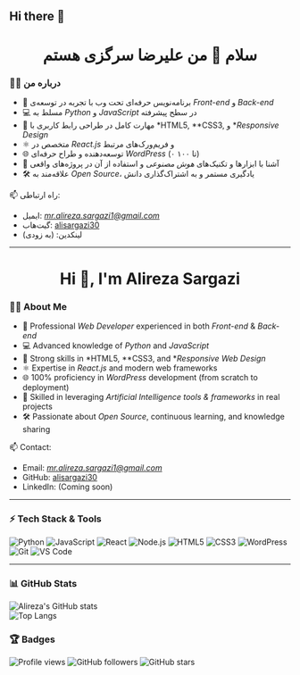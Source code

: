 ## Hi there 👋

<h1 align="center">سلام 👋 من علیرضا سرگزی هستم</h1>

### 🧑‍💻 درباره من 
- 🚀 برنامه‌نویس حرفه‌ای تحت وب با تجربه در توسعه‌ی *Front-end* و *Back-end*  
- 💻 مسلط به *Python* و *JavaScript* در سطح پیشرفته  
- 🎨 مهارت کامل در طراحی رابط کاربری با *HTML5, **CSS3, و **Responsive Design*  
- ⚛ متخصص در *React.js* و فریم‌ورک‌های مرتبط  
- 🌐 توسعه‌دهنده و طراح حرفه‌ای *WordPress* (۰ تا ۱۰۰)  
- 🤖 آشنا با ابزارها و تکنیک‌های *هوش مصنوعی* و استفاده از آن در پروژه‌های واقعی  
- 🛠 علاقه‌مند به *Open Source*، یادگیری مستمر و به اشتراک‌گذاری دانش  

📫 راه ارتباطی:  
- ایمیل: *mr.alireza.sargazi1@gmail.com*  
- گیت‌هاب: [alisargazi30](https://github.com/alisargazi30)  
- لینکدین: (به زودی)  

---

<h1 align="center">Hi 👋, I'm Alireza Sargazi</h1>

### 🧑‍💻 About Me 
- 🚀 Professional *Web Developer* experienced in both *Front-end* & *Back-end*  
- 💻 Advanced knowledge of *Python* and *JavaScript*  
- 🎨 Strong skills in *HTML5, **CSS3, and **Responsive Web Design*  
- ⚛ Expertise in *React.js* and modern web frameworks  
- 🌐 100% proficiency in *WordPress* development (from scratch to deployment)  
- 🤖 Skilled in leveraging *Artificial Intelligence tools & frameworks* in real projects  
- 🛠 Passionate about *Open Source*, continuous learning, and knowledge sharing  

📫 Contact:  
- Email: *mr.alireza.sargazi1@gmail.com*  
- GitHub: [alisargazi30](https://github.com/alisargazi30)  
- LinkedIn: (Coming soon)  

---

### ⚡ Tech Stack & Tools
![Python](https://img.shields.io/badge/Python-3776AB?style=for-the-badge&logo=python&logoColor=white)
![JavaScript](https://img.shields.io/badge/JavaScript-F7DF1E?style=for-the-badge&logo=javascript&logoColor=black)
![React](https://img.shields.io/badge/React-20232A?style=for-the-badge&logo=react&logoColor=61DAFB)
![Node.js](https://img.shields.io/badge/Node.js-339933?style=for-the-badge&logo=nodedotjs&logoColor=white)
![HTML5](https://img.shields.io/badge/HTML5-E34F26?style=for-the-badge&logo=html5&logoColor=white)
![CSS3](https://img.shields.io/badge/CSS3-1572B6?style=for-the-badge&logo=css3&logoColor=white)
![WordPress](https://img.shields.io/badge/WordPress-21759B?style=for-the-badge&logo=wordpress&logoColor=white)
![Git](https://img.shields.io/badge/Git-F05032?style=for-the-badge&logo=git&logoColor=white)
![VS Code](https://img.shields.io/badge/VS%20Code-007ACC?style=for-the-badge&logo=visual-studio-code&logoColor=white)

---

### 📊 GitHub Stats
![Alireza's GitHub stats](https://github-readme-stats.vercel.app/api?username=alisargazi30&show_icons=true&theme=tokyonight)  
![Top Langs](https://github-readme-stats.vercel.app/api/top-langs/?username=alisargazi30&layout=compact&theme=tokyonight)


### 🏆 Badges
![Profile views](https://komarev.com/ghpvc/?username=alisargazi30&label=Profile%20views&color=blue&style=flat)
![GitHub followers](https://img.shields.io/github/followers/alisargazi30?style=social)
![GitHub stars](https://img.shields.io/github/stars/alisargazi30?style=social)


<!--
**alisargazi30/alisargazi30** is a ✨ _special_ ✨ repository because its `README.md` (this file) appears on your GitHub profile.

Here are some ideas to get you started:

- 🔭 I’m currently working on ...
- 🌱 I’m currently learning ...
- 👯 I’m looking to collaborate on ...
- 🤔 I’m looking for help with ...
- 💬 Ask me about ...
- 📫 How to reach me: ...
- 😄 Pronouns: ...
- ⚡ Fun fact: ...
-->
